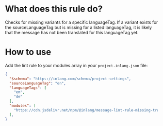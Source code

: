 # What does this rule do?

Checks for missing variants for a specific languageTag.  If a variant exists for the sourceLanguageTag but is missing for a listed languageTag, it is likely that the message has not been translated for this languageTag yet.

# How to use

Add the lint rule to your modules array in your `project.inlang.json` file:

```json
{
  "$schema": "https://inlang.com/schema/project-settings",
  "sourceLanguageTag": "en",
  "languageTags": [
    "en",
    "de"
  ],
  "modules": [
    "https://cdn.jsdelivr.net/npm/@inlang/message-lint-rule-missing-translation@latest/dist/index.js"
  ],
}
```
